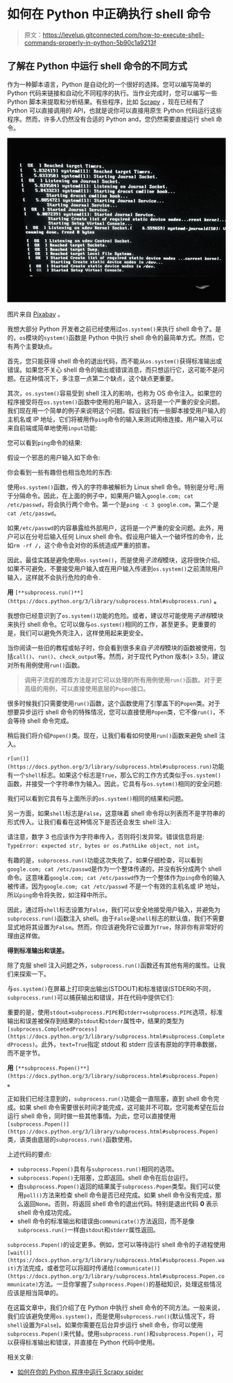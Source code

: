 # 如何在 Python 中正确执行 shell 命令

> 原文：<https://levelup.gitconnected.com/how-to-execute-shell-commands-properly-in-python-5b90c1a9213f>

## 了解在 Python 中运行 shell 命令的不同方式

作为一种脚本语言，Python 是自动化的一个很好的选择。您可以编写简单的 Python 代码来链接和自动化不同程序的执行。当作业完成时，您可以编写一些 Python 脚本来提取和分析结果。有些程序，比如 [Scrapy](https://lynn-kwong.medium.com/how-to-run-scrapy-spiders-in-your-program-7db56792c1f7) ，现在已经有了 Python 可以直接调用的 API，也就是说你可以直接用原生 Python 代码运行这些程序。然而，许多人仍然没有合适的 Python and，您仍然需要直接运行 shell 命令。

![](img/7c5d7f13fc18ce685efa7335d986cd7e.png)

图片来自 [Pixabay](https://pixabay.com/photos/operating-system-command-shell-os-246242/) 。

我想大部分 Python 开发者之前已经使用过`os.system()`来执行 shell 命令了。是的，`os`模块的`system()`函数是 Python 中执行 shell 命令的最简单方式。然而，它有两个主要缺点。

首先，您只能获得 shell 命令的退出代码，而不能从`os.system()`获得标准输出或错误。如果您不关心 shell 命令的输出或错误消息，而只想运行它，这可能不是问题。在这种情况下，多注意一点第二个缺点，这个缺点更重要。

其次，`os.system()`容易受到 shell 注入的影响，也称为 OS 命令注入。如果您的程序接受将在`os.system()`函数中使用的用户输入，这将是一个严重的安全问题。我们现在用一个简单的例子来说明这个问题。假设我们有一些脚本接受用户输入的主机名或 IP 地址，它们将被用作`ping`命令的输入来测试网络连接。用户输入可以来自前端或简单地使用`input`功能:

您可以看到`ping`命令的结果:

假设一个邪恶的用户输入如下命令:

你会看到一些有趣但也相当危险的东西:

使用`os.system()`函数，传入的字符串被解析为 Linux shell 命令。特别是分号`;`用于分隔命令。因此，在上面的例子中，如果用户输入`google.com; cat /etc/passwd`，将会执行两个命令。第一个是`ping -c 3 google.com`，第二个是`cat /etc/passwd`。

如果`/etc/passwd`的内容暴露给外部用户，这将是一个严重的安全问题。此外，用户可以在分号后输入任何 Linux shell 命令。假设用户输入一个破坏性的命令，比如`rm -rf /`，这个命令会对你的系统造成严重的损害。

因此，最佳实践是避免使用`os.system()`，而是使用*子流程*模块，这将很快介绍。如果不可避免，不要接受用户输入或在用户输入传递到`os.system()`之前清除用户输入，这样就不会执行危险的命令`.`

**用** `[**subprocess.run()**](https://docs.python.org/3/library/subprocess.html#subprocess.run)` **。**

我想你已经意识到了`os.system()`功能的危险。或者，建议尽可能使用*子进程*模块来执行 shell 命令。它可以做与`os.system()`相同的工作，甚至更多。更重要的是，我们可以避免外壳注入，这样使用起来更安全。

当你阅读一些旧的教程或帖子时，你会看到很多来自*子流程*模块的函数被使用，包括`call()`、`run()`、`check_output`等。然而，对于现代 Python 版本(> 3.5)，建议对所有用例使用`run()`函数。

> 调用子流程的推荐方法是对它可以处理的所有用例使用`run()`函数。对于更高级的用例，可以直接使用底层的`Popen`接口。

很多时候我们只需要使用`run()`函数，这个函数使用了引擎盖下的`Popen`类。对于想要异步运行 shell 命令的特殊情况，您可以直接使用`Popen`类，它不像`run()`，不会等待 shell 命令完成。

稍后我们将介绍`Popen()`类。现在，让我们看看如何使用`run()`函数来避免 shell 注入。

`r[un()](https://docs.python.org/3/library/subprocess.html#subprocess.run)`功能有一个`shell`标志。如果这个标志是`True`，那么它的工作方式类似于`os.system()`函数，并接受一个字符串作为输入。因此，它具有与`os.sytem()`相同的安全问题:

我们可以看到它具有与上面所示的`os.system()`相同的结果和问题。

另一方面，如果`shell`标志是`False`，这意味着 shell 命令将以列表而不是字符串的形式传入。让我们看看在这种情况下是否还会发生 shell 注入:

请注意，数字 3 也应该作为字符串传入，否则将引发异常。错误信息将是:
`TypeError: expected str, bytes or os.PathLike object, not int`。

有趣的是，`subprocess.run()`功能这次失败了。如果仔细检查，可以看到`google.com; cat /etc/passwd`是作为一个整体传递的，并没有拆分成两个 shell 命令。这意味着`google.com; cat /etc/passwd`作为一个整体作为`ping`命令的输入被传递，因为`google.com; cat /etc/passwd` 不是一个有效的主机名或 IP 地址，所以`ping`命令将失败，如注释中所示。

因此，通过将`shell`标志设置为`False`，我们可以安全地接受用户输入，并避免为`subprocess.run()`函数注入 shell。由于`False`是`shell`标志的默认值，我们不需要显式地将其设置为`False`。然而，你应该避免将它设置为`True`，除非你有非常好的理由这样做。

**得到标准输出和误差。**

除了克服 shell 注入问题之外，`subprocess.run()`函数还有其他有用的属性。让我们来探索一下。

与`os.system()`在屏幕上打印突出输出(STDOUT)和标准错误(STDERR)不同，`subprocess.run()`可以捕获输出和错误，并在代码中提供它们:

重要的是，使用`stdout=subprocess.PIPE`和`stderr=subprocess.PIPE`选项，标准输出和误差被保存到结果的`stdout`和`stderr`属性中，结果的类型为`[subprocess.CompletedProcess](https://docs.python.org/3/library/subprocess.html#subprocess.CompletedProcess)`。此外，`text=True`指定 stdout 和 stderr 应该有原始的字符串数据，而不是字节。

**用** `[**subprocess.Popen()**](https://docs.python.org/3/library/subprocess.html#subprocess.Popen)` **。**

正如我们已经注意到的，`subprocess.run()`功能会一直阻塞，直到 shell 命令完成。如果 shell 命令需要很长时间才能完成，这可能并不可取。您可能希望在后台运行 shell 命令，同时做一些其他事情。为此，您可以直接使用`[subprocess.Popen()](https://docs.python.org/3/library/subprocess.html#subprocess.Popen)`类，该类由底层的`subprocess.run()`函数使用。

上述代码的要点:

*   `subprocess.Popen()`具有与`subprocess.run()`相同的选项。
*   `subprocess.Popen()`无阻塞，立即返回。shell 命令在后台运行。
*   由`subprocess.Popen()`返回的结果属于`subprocess.Popen`类型。我们可以使用`poll()`方法来检查 shell 命令是否已经完成。如果 shell 命令没有完成，那么返回`None`。否则，将返回 shell 命令的退出代码。特别是退出代码 **0** 表示 shell 命令成功完成。
*   shell 命令的标准输出和错误由`communicate()`方法返回，而不是像`subprocess.run()`一样由`stdout`和`stderr`属性返回。

`subprocess.Popen()`的设定更多。例如，您可以等待运行 shell 命令的子进程使用`[wait()](https://docs.python.org/3/library/subprocess.html#subprocess.Popen.wait)`方法完成，或者您可以将超时传递给`[communicate()](https://docs.python.org/3/library/subprocess.html#subprocess.Popen.communicate)`方法。一旦你掌握了`subprocess.Popen()`的基础知识，处理这些情况应该是相当简单的。

在这篇文章中，我们介绍了在 Python 中执行 shell 命令的不同方法。一般来说，我们应该避免使用`os.system()`，而是使用`subprocess.run()`(默认情况下，将`shell`设置为`False`)。如果你需要在后台异步运行 shell 命令，你可以使用`subprocess.Popen()`来代替。使用`subprocess.run()`和`subprocess.Popen()`，可以获得标准输出和错误，并直接在 Python 代码中使用。

相关文章:

*   [如何在你的 Python 程序中运行 Scrapy spider](https://lynn-kwong.medium.com/how-to-run-scrapy-spiders-in-your-program-7db56792c1f7?source=your_stories_page----------------------------------------)